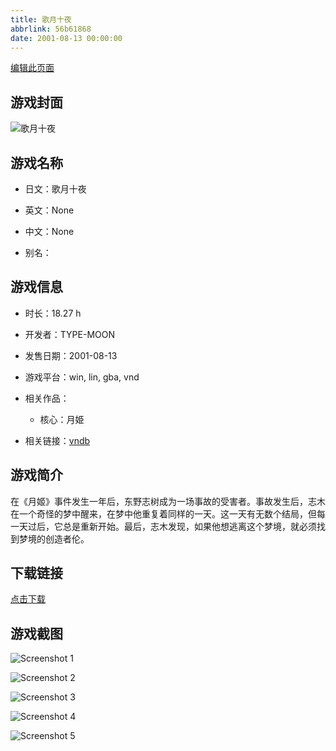 ```yaml
---
title: 歌月十夜
abbrlink: 56b61868
date: 2001-08-13 00:00:00
---
```

[编辑此页面](https://github.com/ACG-3/ADV3-source/blob/main/source/_posts/%E6%AD%8C%E6%9C%88%E5%8D%81%E5%A4%9C.md)

## 游戏封面

![歌月十夜](https://pan.timero.xyz/d/onedrive/img_lib_001/%E6%AD%8C%E6%9C%88%E5%8D%81%E5%A4%9C_cover.avif)


## 游戏名称

- 日文：歌月十夜
- 英文：None
- 中文：None

- 别名：


## 游戏信息

- 时长：18.27 h
- 开发者：TYPE-MOON
- 发售日期：2001-08-13
- 游戏平台：win, lin, gba, vnd
- 相关作品：
   - 核心：月姫

- 相关链接：[vndb](https://vndb.org/v47)


## 游戏简介

在《月姬》事件发生一年后，东野志树成为一场事故的受害者。事故发生后，志木在一个奇怪的梦中醒来，在梦中他重复着同样的一天。这一天有无数个结局，但每一天过后，它总是重新开始。最后，志木发现，如果他想逃离这个梦境，就必须找到梦境的创造者伦。




## 下载链接

[点击下载](https://pan.timero.xyz/onedrive/adv_lib_001/%E6%AD%8C%E6%9C%88%E5%8D%81%E5%A4%9C)


## 游戏截图


![Screenshot 1](https://pan.timero.xyz/d/onedrive/img_lib_001/%E6%AD%8C%E6%9C%88%E5%8D%81%E5%A4%9C_Screenshot_1.avif)

![Screenshot 2](https://pan.timero.xyz/d/onedrive/img_lib_001/%E6%AD%8C%E6%9C%88%E5%8D%81%E5%A4%9C_Screenshot_2.avif)

![Screenshot 3](https://pan.timero.xyz/d/onedrive/img_lib_001/%E6%AD%8C%E6%9C%88%E5%8D%81%E5%A4%9C_Screenshot_3.avif)

![Screenshot 4](https://pan.timero.xyz/d/onedrive/img_lib_001/%E6%AD%8C%E6%9C%88%E5%8D%81%E5%A4%9C_Screenshot_4.avif)

![Screenshot 5](https://pan.timero.xyz/d/onedrive/img_lib_001/%E6%AD%8C%E6%9C%88%E5%8D%81%E5%A4%9C_Screenshot_5.avif)

